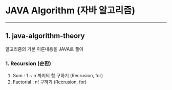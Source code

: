 # JAVA Algorithm (자바 알고리즘)


----------


## 1. java-algorithm-theory
알고리즘의 기본 이론내용을 JAVA로 풀이  


### 1.  Recursion (순환)  
1.  Sum : 1 ~ n 까지의 합 구하기 (Recrusion, for)
2.  Factorial : n! 구하기 (Recrusion, for)